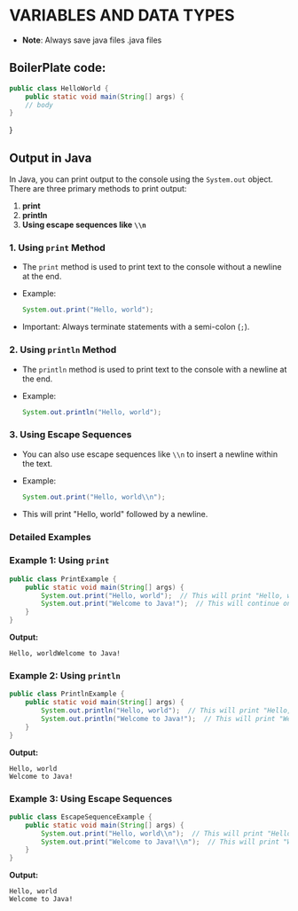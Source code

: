 # VARIABLES AND DATA TYPES

- **Note**: Always save java files .java files

## BoilerPlate code:
```Java
public class HelloWorld {
    public static void main(String[] args) {  
    // body 
}
```

}

## Output in Java

In Java, you can print output to the console using the `System.out` object. There are three primary methods to print output:

1. **print**
2. **println**
3. **Using escape sequences like `\\n`**

### 1. Using `print` Method

- The `print` method is used to print text to the console without a newline at the end.
- Example:
    
    ```java
    System.out.print("Hello, world");
    ```
    
- Important: Always terminate statements with a semi-colon (`;`).

### 2. Using `println` Method

- The `println` method is used to print text to the console with a newline at the end.
- Example:
    
    ```java
    System.out.println("Hello, world");
    ```
    

### 3. Using Escape Sequences

- You can also use escape sequences like `\\n` to insert a newline within the text.
- Example:
    
    ```java
    System.out.print("Hello, world\\n");
    ```
    
- This will print "Hello, world" followed by a newline.

### Detailed Examples

### Example 1: Using `print`

```java
public class PrintExample {
    public static void main(String[] args) {
        System.out.print("Hello, world");  // This will print "Hello, world" without a newline
        System.out.print("Welcome to Java!");  // This will continue on the same line
    }
}
```

**Output:**

```
Hello, worldWelcome to Java!

```

### Example 2: Using `println`

```java
public class PrintlnExample {
    public static void main(String[] args) {
        System.out.println("Hello, world");  // This will print "Hello, world" followed by a newline
        System.out.println("Welcome to Java!");  // This will print "Welcome to Java!" on a new line
    }
}
```

**Output:**

```
Hello, world
Welcome to Java!

```

### Example 3: Using Escape Sequences

```java
public class EscapeSequenceExample {
    public static void main(String[] args) {
        System.out.print("Hello, world\\n");  // This will print "Hello, world" followed by a newline
        System.out.print("Welcome to Java!\\n");  // This will print "Welcome to Java!" followed by a newline
    }
}
```

**Output:**

```
Hello, world
Welcome to Java!

```

###
